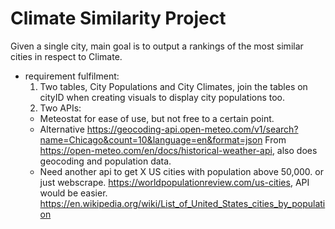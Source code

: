 # Climate Similarity Project
Given a single city, main goal is to output a rankings of the most similar cities in respect to Climate. 

* requirement fulfilment:
  1) Two tables, City Populations and City Climates, join the tables on cityID when creating visuals to display city populations too. 
  2) Two APIs: 
    * Meteostat for ease of use, but not free to a certain point.
    * Alternative https://geocoding-api.open-meteo.com/v1/search?name=Chicago&count=10&language=en&format=json
        From https://open-meteo.com/en/docs/historical-weather-api, also does geocoding and population data. 
    * Need another api to get X US cities with population above 50,000. or just webscrape. 
        https://worldpopulationreview.com/us-cities, API would be easier. 
        https://en.wikipedia.org/wiki/List_of_United_States_cities_by_population
